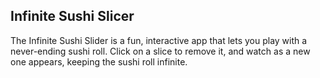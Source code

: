 ## Infinite Sushi Slicer
The Infinite Sushi Slider is a fun, interactive app that lets you play with a never-ending sushi roll. Click on a slice to remove it, and watch as a new one appears, keeping the sushi roll infinite.
